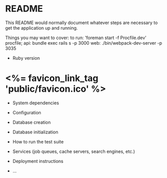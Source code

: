 # README

This README would normally document whatever steps are necessary to get the
application up and running.

Things you may want to cover:
to run:
 'foreman start -f Procfile.dev'
procfile;
api: bundle exec rails s -p 3000
web: ./bin/webpack-dev-server -p 3035
* Ruby version
# <%= favicon_link_tag 'public/favicon.ico' %>

* System dependencies

* Configuration

* Database creation

* Database initialization

* How to run the test suite

* Services (job queues, cache servers, search engines, etc.)

* Deployment instructions

* ...

